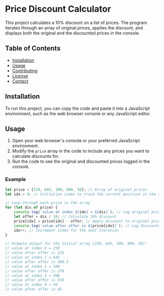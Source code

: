 # Price Discount Calculator

This project calculates a 10% discount on a list of prices. The program iterates through an array of original prices, applies the discount, and displays both the original and the discounted prices in the console.

## Table of Contents
- [Installation](#installation)
- [Usage](#usage)
- [Contributing](#contributing)
- [License](#license)
- [Contact](#contact)

## Installation

To run this project, you can copy the code and paste it into a JavaScript environment, such as the web browser console or any JavaScript editor.

## Usage

1. Open your web browser's console or your preferred JavaScript environment.
2. Modify the `price` array in the code to include any prices you want to calculate discounts for.
3. Run the code to see the original and discounted prices logged in the console.

### Example

```javascript
let price = [250, 645, 300, 900, 50]; // Array of original prices
let idx = 0; // Initialize index to track the current position in the array

// Loop through each price in the array
for (let dis of price) {
    console.log(`value at index ${idx} = ${dis}`); // Log original price
    let offer = dis / 10; // Calculate 10% discount
    price[idx] = price[idx] - offer; // Apply discount to original price
    console.log(`value after offer is ${price[idx]}`); // Log discounted price
    idx++; // Increment index for the next iteration
}

// Example output for the initial array [250, 645, 300, 900, 50]:
// value at index 0 = 250
// value after offer is 225
// value at index 1 = 645
// value after offer is 580.5
// value at index 2 = 300
// value after offer is 270
// value at index 3 = 900
// value after offer is 810
// value at index 4 = 50
// value after offer is 45
